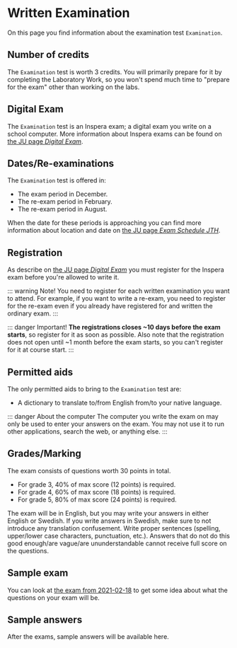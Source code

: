 # Written Examination
On this page you find information about the examination test `Examination`.

## Number of credits
The `Examination` test is worth 3 credits. You will primarily prepare for it by completing the Laboratory Work, so you won't spend much time to "prepare for the exam" other than working on the labs.

## Digital Exam
The `Examination` test is an Inspera exam; a digital exam you write on a school computer. More information about Inspera exams can be found on [the JU page *Digital Exam*](https://ju.se/student/en/digital-exam.html).

## Dates/Re-examinations
The `Examination` test is offered in:

* The exam period in December.
* The re-exam period in February.
* The re-exam period in August.

When the date for these periods is approaching you can find more information about location and date on [the JU page *Exam Schedule JTH*](https://ju.se/student/en/studies/examination/exam-schedule-jth.html).

## Registration
As describe on [the JU page *Digital Exam*](https://ju.se/student/en/digital-exam.html) you must register for the Inspera exam before you're allowed to write it.

::: warning Note!
You need to register for each written examination you want to attend. For example, if you want to write a re-exam, you need to register for the re-exam even if you already have registered for and written the ordinary exam.
:::

::: danger Important!
**The registrations closes ~10 days before the exam starts**, so register for it as soon as possible. Also note that the registration does not open until ~1 month before the exam starts, so you can't register for it at course start.
:::

## Permitted aids
The only permitted aids to bring to the `Examination` test are:

* A dictionary to translate to/from English from/to your native language.

::: danger About the computer
The computer you write the exam on may only be used to enter your answers on the exam. You may not use it to run other applications, search the web, or anything else.
:::

## Grades/Marking
The exam consists of questions worth 30 points in total.

* For grade 3, 40% of max score (12 points) is required.
* For grade 4, 60% of max score (18 points) is required.
* For grade 5, 80% of max score (24 points) is required.

The exam will be in English, but you may write your answers in either English or Swedish. If you write answers in Swedish, make sure to not introduce any translation confusement. Write proper sentences (spelling, upper/lower case characters, punctuation, etc.). Answers that do not do this good enough/are vague/are ununderstandable cannot receive full score on the questions.

## Sample exam
You can look at [the exam from 2021-02-18](./exams/exam-2021-02-18/) to get some idea about what the questions on your exam will be.

## Sample answers
After the exams, sample answers will be available here.
